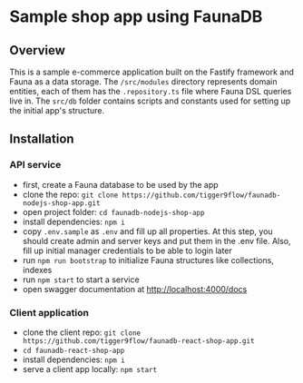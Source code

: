 # Sample shop app using FaunaDB

## Overview
This is a sample e-commerce application built on the Fastify framework and Fauna as a data storage.
The `/src/modules` directory represents domain entities, each of them has the `.repository.ts` file
where Fauna DSL queries live in. The `src/db` folder contains scripts and constants used for
setting up the initial app's structure.

## Installation
### API service
* first, create a Fauna database to be used by the app
* clone the repo: `git clone https://github.com/tigger9flow/faunadb-nodejs-shop-app.git`
* open project folder: `cd faunadb-nodejs-shop-app`
* install dependencies: `npm i`
* copy `.env.sample` as `.env` and fill up all properties. At this step, you should create
  admin and server keys and put them in the .env file. Also, fill up initial manager credentials to be able
  to login later
* run `npm run bootstrap` to initialize Fauna structures like collections, indexes
* run `npm start` to start a service
* open swagger documentation at <http://localhost:4000/docs>

### Client application
* clone the client repo: `git clone https://github.com/tigger9flow/faunadb-react-shop-app.git`
* `cd faunadb-react-shop-app`
* install dependencies: `npm i`
* serve a client app locally: `npm start`
